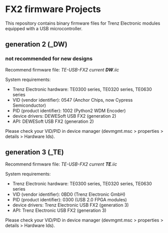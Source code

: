 # FX2 firmware Projects
This repository contains binary firmware files for Trenz Electronic modules equipped with a USB microcontroller.
## generation 2 (_DW)
### not recommended for new designs
Recommend firmware file: *TE-USB-FX2 current __DW__.iic*

System requirements:

- Trenz Electronic hardware: TE0300 series, TE0320 series, TE0630 series
- VID (vendor identifier): 0547 (Anchor Chips, now Cypress Semiconductor)
- PID (product identifier): 1002 (Python2 WDM Encoder)
- device drivers: DEWESoft USB FX2 (generation 2)
- API: DEWESoft USB FX2 (generation 2)

Please check your VID/PID in device manager (devmgmt.msc > properties > details > Hardware Ids).

## generation 3 (_TE)
Recommend firmware file: *TE-USB-FX2 current __TE__.iic*

System requirements:

- Trenz Electronic hardware: TE0300 series, TE0320 series, TE0630 series
- VID (vendor identifier): 0BD0 (Trenz Electronic GmbH)
- PID (product identifier): 0300 (USB 2.0 FPGA modules)
- device drivers: Trenz Electronic USB FX2 (generation 3)
- API: Trenz Electronic USB FX2 (generation 3)

Please check your VID/PID in device manager (devmgmt.msc > properties > details > Hardware Ids).
